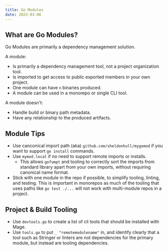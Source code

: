 ```yaml
---
title: Go Modules
date: 2023-03-06
---
```


## What are Go Modules?

Go Modules are primarily a dependency management solution.

A module:

- Is primarily a dependency management tool, not a project organization tool.
- Is imported to get access to public exported members in your own project.
- One module can have `n` binaries produced.
- A module can be used in a monorepo or single CLI tool.

A module doesn't:

- Handle build or binary path metadata.
- Have any relationship to the produced artifacts.

## Module Tips

- Use canconical import path (aka) `github.com/sheldonhull/mygomod` if you want to support `go install` commands.
- Use `mymod.local` if no need to support remote imports or installs.
  - This allows `gofumpt` and tooling to correctly sort the imports from standard library apart from your own imports, without requiring canonical name format.
- Stick with one module in the repo if possible, to simplify tooling, linting, and testing. This is important in monorepos as much of the tooling that uses paths like `go test ./...` will not work with multi-module repos in a project.

## Project & Build Tooling

- Use `devtools.go` to create a list of cli tools that should be installed with Mage.
- Use `tools.go` to put `_ "remotemodulename"` in, and identify clearly that a tool such as Stringer or linters are not dependencies for the primary module, but instead are tooling dependencies.
